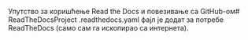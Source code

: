 Упутство за коришћење Read the Docs и повезивање са GitHub-ом# ReadTheDocsProject
.readthedocs.yaml фајл је додат за потребе ReadTheDocs (само сам га ископирао са интернета).